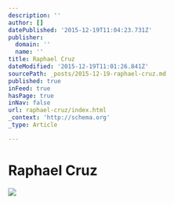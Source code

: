 ```yaml
---
description: ''
author: []
datePublished: '2015-12-19T11:04:23.731Z'
publisher:
  domain: ''
  name: ''
title: Raphael Cruz
dateModified: '2015-12-19T11:01:26.841Z'
sourcePath: _posts/2015-12-19-raphael-cruz.md
published: true
inFeed: true
hasPage: true
inNav: false
url: raphael-cruz/index.html
_context: 'http://schema.org'
_type: Article

---
```

# Raphael Cruz
![](https://the-grid-user-content.s3-us-west-2.amazonaws.com/c2970bda-ddb5-49c4-8473-29ebcf5ac204.png)